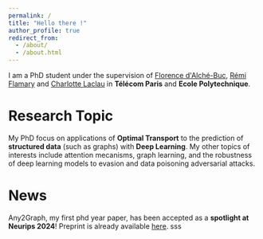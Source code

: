 ```yaml
---
permalink: /
title: "Hello there !"
author_profile: true
redirect_from: 
  - /about/
  - /about.html
---
```


I am a PhD student under the supervision of [Florence d'Alché-Buc](https://perso.telecom-paristech.fr/fdalche/), [Rémi Flamary](https://remi.flamary.com) and [Charlotte Laclau](https://laclauc.github.io/) in **Télécom Paris** and **Ecole Polytechnique**. 

Research Topic
======
My PhD focus on applications of **Optimal Transport** to the prediction of **structured data** (such as graphs) with **Deep Learning**. My other topics of interests include attention mecanisms, graph learning, and the robustness of deep learning models to evasion and data poisoning adversarial attacks. 

News
======
Any2Graph, my first phd year paper, has been accepted as a **spotlight at Neurips 2024**! Preprint is already available [here](https://arxiv.org/abs/2402.12269). sss